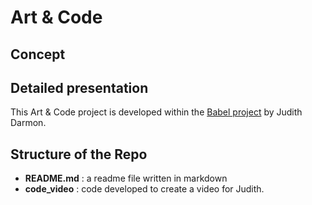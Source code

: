 # Art & Code 

## Concept

## Detailed presentation
This Art & Code project is developed within the [Babel project](https://www.facebook.com/BABEL-1520645688194886/) by Judith Darmon.


## Structure of the Repo
- **README.md** : a readme file written in markdown
- **code_video** : code developed to create a video for Judith.

